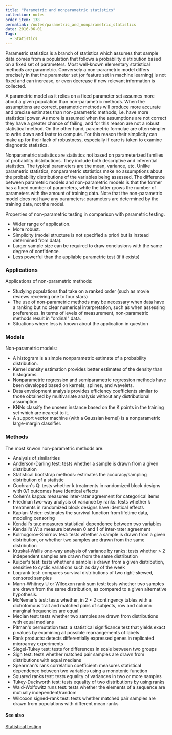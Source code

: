 ```yaml
---
title: "Parametric and nonparametric statistics"
collection: notes
order_item: 138
permalink: /notes/parametric_and_nonparametric_statistics
date: 2016-06-01
Tags:
  - Statistics
---
```


Parametric statistics is a branch of statistics which assumes that sample data comes from a population that follows a probability distribution based on a fixed set of parameters. Most well-known elementary statistical methods are parametric. Conversely a non-parametric model differs precisely in that the parameter set (or feature set in machine learning) is not fixed and can increase, or even decrease if new relevant information is collected.

A parametric model as it relies on a fixed parameter set assumes more about a given population than non-parametric methods. When the assumptions are correct, parametric methods will produce more accurate and precise estimates than non-parametric methods, i.e. have more statistical power. As more is assumed when the assumptions are not correct they have a greater chance of failing, and for this reason are not a robust statistical method. On the other hand, parametric formulae are often simpler to write down and faster to compute. For this reason their simplicity can make up for their lack of robustness, especially if care is taken to examine diagnostic statistics.

Nonparametric statistics are statistics not based on parameterized families of probability distributions. They include both descriptive and inferential statistics. The typical parameters are the mean, variance, etc. Unlike parametric statistics, nonparametric statistics make no assumptions about the probability distributions of the variables being assessed. The difference between parametric models and non-parametric models is that the former has a fixed number of parameters, while the latter grows the number of parameters with the amount of training data. Note that the non-parametric model does not have any parameters: parameters are determined by the training data, not the model.

Properties of non-parametric testing in comparison with parametric testing.
* Wider range of application.
* More robust.
* Simplicity (model structure is not specified a priori but is instead determined from data).
* Larger sample size can be required to draw conclusions with the same degree of confidence.
* Less powerful than the appliable parametric test (if it exists)


### Applications
Applications of non-parametric methods:
* Studying populations that take on a ranked order (such as movie reviews receiving one to four stars)
* The use of non-parametric methods may be necessary when data have a ranking but no clear numerical interpretation, such as when assessing preferences. In terms of levels of measurement, non-parametric methods result in "ordinal" data.
* Situations where less is known about the application in question

### Models
Non-parametric models:
* A histogram is a simple nonparametric estimate of a probability distribution.
* Kernel density estimation provides better estimates of the density than histograms.
* Nonparametric regression and semiparametric regression methods have been developed based on kernels, splines, and wavelets.
* Data envelopment analysis provides efficiency coefficients similar to those obtained by multivariate analysis without any distributional assumption.
* KNNs classify the unseen instance based on the K points in the training set which are nearest to it.
* A support vector machine (with a Gaussian kernel) is a nonparametric large-margin classifier.


### Methods
The most knwon non-parametric methods are:
* Analysis of similarities
* Anderson-Darling test: tests whether a sample is drawn from a given distribution
* Statistical bootstrap methods: estimates the accuracy/sampling distribution of a statistic
* Cochran's Q: tests whether k treatments in randomized block designs with 0/1 outcomes have identical effects
* Cohen's kappa: measures inter-rater agreement for categorical items
* Friedman two-way analysis of variance by ranks: tests whether k treatments in randomized block designs have identical effects
* Kaplan-Meier: estimates the survival function from lifetime data, modeling censoring
* Kendall's tau: measures statistical dependence between two variables
* Kendall's W: a measure between 0 and 1 of inter-rater agreement
* Kolmogorov-Smirnov test: tests whether a sample is drawn from a given distribution, or whether two samples are drawn from the same distribution
* Kruskal-Wallis one-way analysis of variance by ranks: tests whether > 2 independent samples are drawn from the same distribution
* Kuiper's test: tests whether a sample is drawn from a given distribution, sensitive to cyclic variations such as day of the week
* Logrank test: compares survival distributions of two right-skewed, censored samples
* Mann-Whitney U or Wilcoxon rank sum test: tests whether two samples are drawn from the same distribution, as compared to a given alternative hypothesis.
* McNemar's test: tests whether, in 2 × 2 contingency tables with a dichotomous trait and matched pairs of subjects, row and column marginal frequencies are equal
* Median test: tests whether two samples are drawn from distributions with equal medians
* Pitman's permutation test: a statistical significance test that yields exact p values by examining all possible rearrangements of labels
* Rank products: detects differentially expressed genes in replicated microarray experiments
* Siegel-Tukey test: tests for differences in scale between two groups
* Sign test: tests whether matched pair samples are drawn from distributions with equal medians
* Spearman's rank correlation coefficient: measures statistical dependence between two variables using a monotonic function
* Squared ranks test: tests equality of variances in two or more samples
* Tukey-Duckworth test: tests equality of two distributions by using ranks
* Wald-Wolfowitz runs test: tests whether the elements of a sequence are mutually independent/random
* Wilcoxon signed-rank test: tests whether matched pair samples are drawn from populations with different mean ranks


#### See also
[Statistical testing](/notes/statistical_testing)








